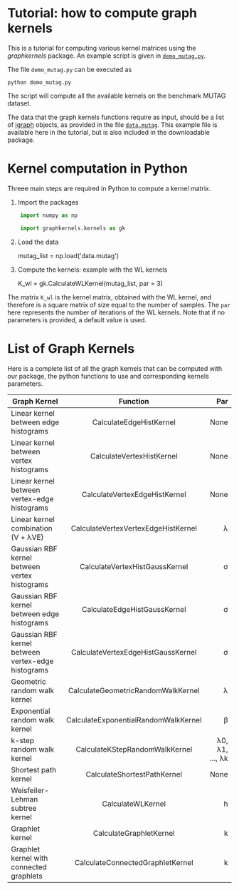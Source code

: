 # Tutorial: how to compute graph kernels

This is a tutorial for computing various kernel matrices using the
*graphkernels* package. An example script is given in
[`demo_mutag.py`](demo_mutag.py).

The file `demo_mutag.py` can be executed as 

    python demo_mutag.py

The script will compute all the available kernels on the benchmark MUTAG dataset. 

The data that the graph kernels functions require as input, should be
a list of [igraph](http://igraph.org) objects, as provided in the file [`data.mutag`](data.mutag).
This example file is available here in the tutorial, but is also
included in the downloadable package.

# Kernel computation in Python

Threee main steps are required in Python to compute a kernel matrix. 

1. Import the packages

```python
    import numpy as np

    import graphkernels.kernels as gk
```

2. Load the data

    mutag_list = np.load('data.mutag')

3. Compute the kernels: example with the WL kernels

    K_wl = gk.CalculateWLKernel(mutag_list, par = 3)

The matrix `K_wl` is the kernel matrix, obtained with the WL kernel, and therefore is a square matrix of size equal to the number of samples.
The `par` here represents the number of iterations of the WL kernels. Note that if no parameters is provided, a default value is used.  

# List of Graph Kernels

Here is a complete list of all the graph kernels that can be computed with our package, the python functions to use and corresponding kernels parameters. 


| Graph Kernel      | Function           | Par  |
| ------------- |:-------------:| -----:|
| Linear kernel between edge histograms	| CalculateEdgeHistKernel |	None |
| Linear kernel between vertex histograms | CalculateVertexHistKernel|	None |
| Linear kernel between vertex-edge histograms | CalculateVertexEdgeHistKernel |	None |
| Linear kernel combination (V + λVE)	| CalculateVertexVertexEdgeHistKernel |	λ |
| Gaussian RBF kernel between vertex histograms	| CalculateVertexHistGaussKernel |	σ |
| Gaussian RBF kernel between edge histograms | CalculateEdgeHistGaussKernel |	σ |
| Gaussian RBF kernel between vertex-edge histograms | CalculateVertexEdgeHistGaussKernel |	σ |
| Geometric random walk kernel | CalculateGeometricRandomWalkKernel |	λ |
| Exponential random walk kernel | CalculateExponentialRandomWalkKernel	| β |
| k-step random walk kernel | CalculateKStepRandomWalkKernel |	λ0, λ1, ..., λk |
| Shortest path kernel | CalculateShortestPathKernel | None |
| Weisfeiler-Lehman subtree kernel | CalculateWLKernel | h | 
| Graphlet kernel | CalculateGraphletKernel | k |
| Graphlet kernel with connected graphlets | CalculateConnectedGraphletKernel | k |

